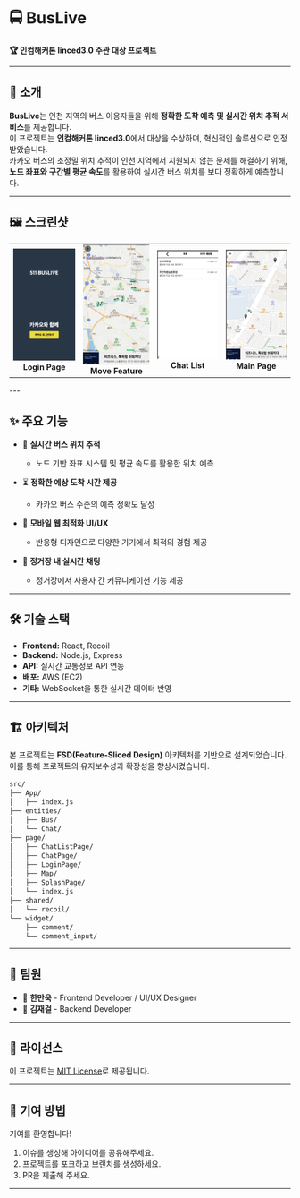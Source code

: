 # 🚍 BusLive

**🏆 인컴해커톤 linced3.0 주관 대상 프로젝트**

---

## 📖 소개

**BusLive**는 인천 지역의 버스 이용자들을 위해 **정확한 도착 예측 및 실시간 위치 추적 서비스**를 제공합니다.  
이 프로젝트는 **인컴해커톤 linced3.0**에서 대상을 수상하며, 혁신적인 솔루션으로 인정받았습니다.  
카카오 버스의 초정밀 위치 추적이 인천 지역에서 지원되지 않는 문제를 해결하기 위해,  
**노드 좌표와 구간별 평균 속도**를 활용하여 실시간 버스 위치를 보다 정확하게 예측합니다.

---

## 🖼 스크린샷
<table align="center">
  <tr>
    <td align="center">
      <img src="./docs/Login.png" alt="BusLive Login" width="200" style="height: auto;"/>
      <br><b>Login Page</b>
    </td>
    <td align="center">
      <img src="./docs/move.gif" alt="BusLive Move" width="200" style="height: auto;"/>
      <br><b>Move Feature</b>
    </td>
    <td align="center">
      <img src="./docs/chatListPage.png" alt="Chat List" width="200" style="height: auto;"/>
      <br><b>Chat List</b>
    </td>
    <td align="center">
      <img src="./docs/main_img.png" alt="Main Page" width="200" style="height: auto;"/>
      <br><b>Main Page</b>
    </td>
  </tr>
</table>
---

## ✨ 주요 기능

- 🚌 **실시간 버스 위치 추적**

  - 노드 기반 좌표 시스템 및 평균 속도를 활용한 위치 예측

- ⏳ **정확한 예상 도착 시간 제공**

  - 카카오 버스 수준의 예측 정확도 달성

- 📲 **모바일 웹 최적화 UI/UX**

  - 반응형 디자인으로 다양한 기기에서 최적의 경험 제공

- 💬 **정거장 내 실시간 채팅**
  - 정거장에서 사용자 간 커뮤니케이션 기능 제공

---

## 🛠 기술 스택

- **Frontend:** React, Recoil
- **Backend:** Node.js, Express
- **API:** 실시간 교통정보 API 연동
- **배포:** AWS (EC2)
- **기타:** WebSocket을 통한 실시간 데이터 반영

---

## 🏗 아키텍처

본 프로젝트는 **FSD(Feature-Sliced Design)** 아키텍처를 기반으로 설계되었습니다.  
이를 통해 프로젝트의 유지보수성과 확장성을 향상시켰습니다.

```
src/
├── App/
│   ├── index.js
├── entities/
│   ├── Bus/
│   └── Chat/
├── page/
│   ├── ChatListPage/
│   ├── ChatPage/
│   ├── LoginPage/
│   ├── Map/
│   ├── SplashPage/
│   └── index.js
├── shared/
│   └── recoil/
└── widget/
    ├── comment/
    └── comment_input/
```

---

## 👥 팀원

- 👤 **한만욱** - Frontend Developer / UI/UX Designer
- 👤 **김재걸** - Backend Developer

---

## 📝 라이선스

이 프로젝트는 [MIT License](LICENSE)로 제공됩니다.

---

## 🤝 기여 방법

기여를 환영합니다!

1. 이슈를 생성해 아이디어를 공유해주세요.
2. 프로젝트를 포크하고 브랜치를 생성하세요.
3. PR을 제출해 주세요.

---
